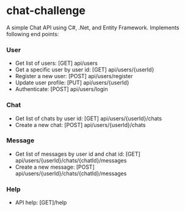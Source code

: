 # chat-challenge 
A simple Chat API using C#, .Net, and Entity Framework. Implements following end points:

### User
- Get list of users: [GET] api/users
- Get a specific user by user id: [GET] api/users/{userId}
- Register a new user: [POST] api/users/register
- Update user profile: [PUT] api/users/{userId} 
- Authenticate: [POST] api/users/login

### Chat
- Get list of chats by user id: [GET] api/users/{userId}/chats
- Create a new chat: [POST] api/users/{userId}/chats

### Message
- Get list of messages by user id and chat id: [GET] api/users/{userId}/chats/{chatId}/messages
- Create a new message: [POST] api/users/{userId}/chats/{chatId}/messages

### Help
- API help: [GET]/help
